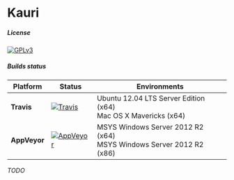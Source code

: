 # Kauri

##### License
[![GPLv3](https://img.shields.io/badge/license-GPLv3-lightgrey.svg?style=flat)](http://www.gnu.org/copyleft/gpl.html)

##### Builds status
Platform | Status | Environments
------------- | ------------- | ------------- 
**Travis** | [![Travis](https://img.shields.io/travis/steazzalini/kauri/develop.svg?style=flat)](https://travis-ci.org/steazzalini/kauri) | Ubuntu 12.04 LTS Server Edition (x64) <br> Mac OS X Mavericks (x64)
**AppVeyor** | [![AppVeyor](https://img.shields.io/appveyor/ci/steazzalini/kauri/develop.svg?style=flat)](https://ci.appveyor.com/project/steazzalini/kauri) | MSYS Windows Server 2012 R2 (x64) <br> MSYS Windows Server 2012 R2 (x86)

*TODO*
